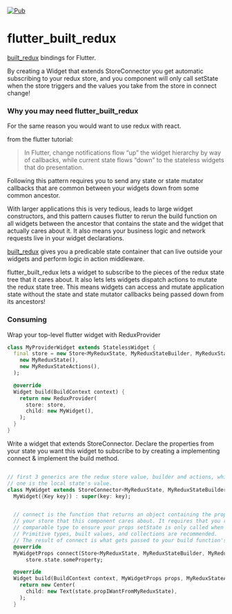 [![Pub](https://img.shields.io/pub/v/flutter_built_redux.svg)](https://pub.dartlang.org/packages/flutter_built_redux)

# flutter_built_redux

[built_redux] bindings for Flutter.

By creating a Widget that extends StoreConnector you get automatic subscribing to your redux store, and you component will only call setState when the store triggers and the values you take from the store in connect change!

### Why you may need flutter_built_redux
For the same reason you would want to use redux with react.

from the flutter tutorial:

> In Flutter, change notifications flow “up” the widget hierarchy by way of callbacks, while current state flows “down” to the stateless widgets that do presentation.

Following this pattern requires you to send any state or state mutator callbacks that are common between your widgets down from some common ancestor.

With larger applications this is very tedious, leads to large widget constructors, and this pattern causes flutter to rerun the build function on all widgets between the ancestor that contains the state and the widget that actually cares about it. It also means your business logic and network requests live in your widget declarations.

[built_redux] gives you a predicable state container that can live outside your widgets and perform logic in action middleware.

flutter_built_redux lets a widget to subscribe to the pieces of the redux state tree that it cares about. It also lets lets widgets dispatch actions to mutate the redux state tree. This means widgets can access and mutate application state without the state and state mutator callbacks being passed down from its ancestors!

### Consuming

Wrap your top-level flutter widget with ReduxProvider
```dart
class MyProviderWidget extends StatelessWidget {
  final store = new Store<MyReduxState, MyReduxStateBuilder, MyReduxStateActions>(
    new MyReduxState(),
    new MyReduxStateActions(),
  );

  @override
  Widget build(BuildContext context) {
    return new ReduxProvider(
      store: store,
      child: new MyWidget(),
    );
  }
}
```

Write a widget that extends StoreConnector.
Declare the properties from your state you want this widget to subscribe to by
creating a implementing connect & implement the build method.
```dart

// first 3 generics are the redux store value, builder and actions, while the last
// one is the local state's value.
class MyWidget extends StoreConnector<MyReduxState, MyReduxStateBuilder, MyReduxStateActions, String> {
  MyWidget({Key key}) : super(key: key);


  // connect is the function that returns an object containing the properties from
  // your store that this component cares about. It requires that you return a
  // comparable type to ensure your props setState is only called when necessary.
  // Primitive types, built values, and collections are recommended.
  // The result of connect is what gets passed to your build function's second param
  @override
  MyWidgetProps connect(Store<MyReduxState, MyReduxStateBuilder, MyReduxStateActions> store) =>
      store.state.someProperty;

  @override
  Widget build(BuildContext context, MyWidgetProps props, MyReduxStateActions action) {
    return new Center(
      child: new Text(state.propIWantFromMyReduxState),
    );
  }
```

[built_redux]: https://github.com/davidmarne/built_redux
